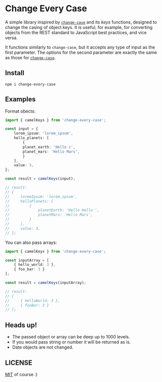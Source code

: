 # Change Every Case

A simple library inspired by [`change-case`][1] and its _keys_ functions,
designed to change the casing of object keys. It is useful, for example,
for converting objects from the REST standard to JavaScript best practices,
and vice versa.

It functions similarly to `change-case`, but it accepts any type of input
as the first parameter. The options for the second parameter are exactly
the same as those for [`change-case`][1].


## Install

```
npm i change-every-case
```

## Examples

Format obects:

```ts
import { camelKeys } from 'change-every-case';

const input = {
    lorem_ipsum: 'lorem_ipsum',
    hello_planets: [
        {
        planet_earth: 'Hello c',
        planet_mars: 'Hello Mars',
        }
    ],
    value: 3,
};

const result = camelKeys(input);

// result:
// {
//     loremIpsum: 'lorem_ipsum',
//     helloPlanets: [
//         {
//             planetEarth: 'Hello Hello ',
//             planetMars: 'Hello Mars',
//         }
//     ],
//     value: 3,
// };
```

You can also pass arrays:

```ts
import { camelKeys } from 'change-every-case';

const inputArray = [
    { hello_world: 3 },
    { foo_bar: 3 }
];

const result = camelKeys(inputArray);

// result:
// [
//     { helloWorld: 3 },
//     { fooBar: 3 }
// ];
```

## Heads up!

- The passed object or array can be deep up to 1000 levels.
- If you would pass string or number it will be returned as is.
- Date objects are not changed.

## LICENSE

[MIT](./LICENSE) of course :)

[1]: https://www.npmjs.com/package/change-case